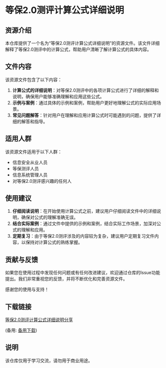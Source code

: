# 等保2.0测评计算公式详细说明

## 资源介绍

本仓库提供了一个名为“等保2.0测评计算公式详细说明”的资源文件。该文件详细解释了等保2.0测评中的计算公式，帮助用户清晰了解计算公式的具体内容。

## 文件内容

该资源文件包含了以下内容：

1. **计算公式的详细说明**：对等保2.0测评中的各项计算公式进行了详细的解释和说明，确保用户能够准确理解和应用这些公式。
2. **示例与案例**：通过具体的示例和案例，帮助用户更好地理解公式的实际应用场景。
3. **常见问题解答**：针对用户在理解和应用计算公式时可能遇到的问题，提供了详细的解答和指导。

## 适用人群

该资源文件适用于以下人群：

- 信息安全从业人员
- 等保测评人员
- 信息系统管理人员
- 对等保2.0测评感兴趣的任何人

## 使用建议

1. **仔细阅读说明**：在开始使用计算公式之前，建议用户仔细阅读文件中的详细说明，确保对公式的理解准确无误。
2. **结合实际案例**：通过文件中提供的示例和案例，结合实际工作场景，加深对公式的理解和应用。
3. **定期复习**：由于等保2.0测评涉及的内容较为复杂，建议用户定期复习文件内容，以保持对计算公式的熟练掌握。

## 贡献与反馈

如果您在使用过程中发现任何问题或有任何改进建议，欢迎通过仓库的Issue功能提出。我们非常重视您的反馈，并将不断优化和完善资源文件。

感谢您的使用与支持！

## 下载链接
[等保2.0测评计算公式详细说明分享](https://pan.quark.cn/s/dd1d21054892) 

(备用: [备用下载](https://pan.baidu.com/s/10AseVaGzhWmAfzpludANOQ?pwd=1234))

## 说明

该仓库仅用于学习交流，请勿用于商业用途。
